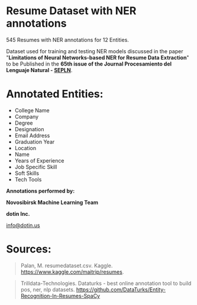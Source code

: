 # Resume Dataset with NER annotations
545 Resumes with NER annotations for 12 Entities.

Dataset used for training and testing NER models discussed in the paper "**Limitations of Neural Networks-based NER for Resume Data Extraction**" 
to be Published in the **65th issue of the Journal Procesamiento del Lenguaje Natural - [SEPLN](http://www.sepln.org/index.php/en)**.

Annotated Entities:
=================

* College Name
* Company
* Degree
* Designation
* Email Address
* Graduation Year
* Location
* Name
* Years of Experience
* Job Specific Skill
* Soft Skills
* Tech Tools

**Annotations performed by:**

**Novosibirsk Machine Learning Team** 

**dotin Inc.** 

info@dotin.us


Sources:
=================

> Palan, M. resumedataset.csv. Kaggle. https://www.kaggle.com/maitrip/resumes.

> Trilldata-Technologies. Dataturks - best online annotation tool to build pos, ner, nlp datasets.
    https://github.com/DataTurks/Entity-Recognition-In-Resumes-SpaCy
